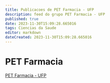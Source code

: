 ```yaml
---
title: Publicacoes de PET Farmacia - UFP 
description: feed do grupo PET Farmacia - UFP
published: true
date: 2023-11-30T15:09:28.665016
tags: Ciencias da Saude
editor: markdown
dateCreated: 2023-11-30T15:09:28.665016
---
```


# PET Farmacia
[PET Farmacia - UFP](/grupo/203PETFarmaciaUFP.md)